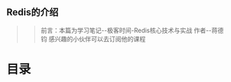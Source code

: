 ## Redis的介绍

>>前言：本篇为学习笔记--极客时间-Redis核心技术与实战  作者--蒋德钧
  感兴趣的小伙伴可以去订阅他的课程

# 目录
<GlobalTableOfContents />